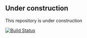 ## Under construction

This repository is under construction

[![Build Status](https://travis-ci.org/harm-less/angular-sticky.svg?branch=master)](https://travis-ci.org/harm-less/angular-sticky)